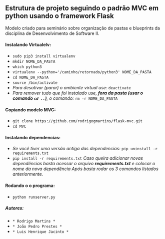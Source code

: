 ## Estrutura de projeto seguindo o padrão MVC em python usando o framework Flask
Modelo criado para seminário sobre organização de pastas e blueprints da disciplina de Desenvolvimento de Software II.

#### Instalando Virtualelv:
- `sudo pip3 install virtualenv`
- `mkdir NOME_DA_PASTA`
- `which python3`
- `virtualenv --python='/caminho/retornado/python3' NOME_DA_PASTA`
- `cd NOME_DA_PASTA`
- `source /bin/activate`
- *Para desativar (parar) o ambiente virtual use:* `deactivate`
- *Para remover tudo que foi instalado use, **fora da pasta (usar o comando `cd ..`)**, o comando:* `rm -r NOME_DA_PASTA`
#### Copiando modelo MVC:
- `git clone https://github.com/rodrigogmartins/flask-mvc.git`
- `cd MVC`
#### Instalando dependencias:
- *Se você tiver uma versão antiga das dependencias:* `pip uninstall -r requirements.txt`
- `pip install -r requirements.txt`
*Caso queira adicionar novas dependências basta acessar o arquivo **requirements.txt** e colocar o nome da nova dependência*
*Após basta rodar os 3 comandos listados anteriormente.*
#### Rodando o o programa:
- `python runserver.py`
##### Autores:
- `* Rodrigo Martins *`
- `* João Pedro Prestes *`
- `* Luis Henrique Jacinto *`
